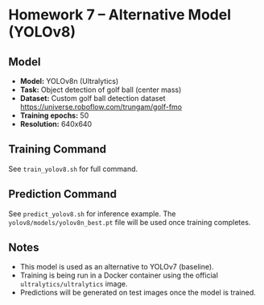 # Homework 7 – Alternative Model (YOLOv8)

## Model

- **Model:** YOLOv8n (Ultralytics)
- **Task:** Object detection of golf ball (center mass)
- **Dataset:** Custom golf ball detection dataset https://universe.roboflow.com/trungam/golf-fmo
- **Training epochs:** 50
- **Resolution:** 640x640

## Training Command

See `train_yolov8.sh` for full command.

## Prediction Command

See `predict_yolov8.sh` for inference example.
The `yolov8/models/yolov8n_best.pt` file will be used once training completes.

## Notes

- This model is used as an alternative to YOLOv7 (baseline).
- Training is being run in a Docker container using the official `ultralytics/ultralytics` image.
- Predictions will be generated on test images once the model is trained.
